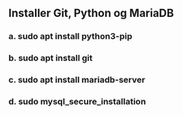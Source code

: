 ## Installer Git, Python og MariaDB
### a. sudo apt install python3-pip
### b. sudo apt install git
### c. sudo apt install mariadb-server 
### d. sudo mysql_secure_installation
